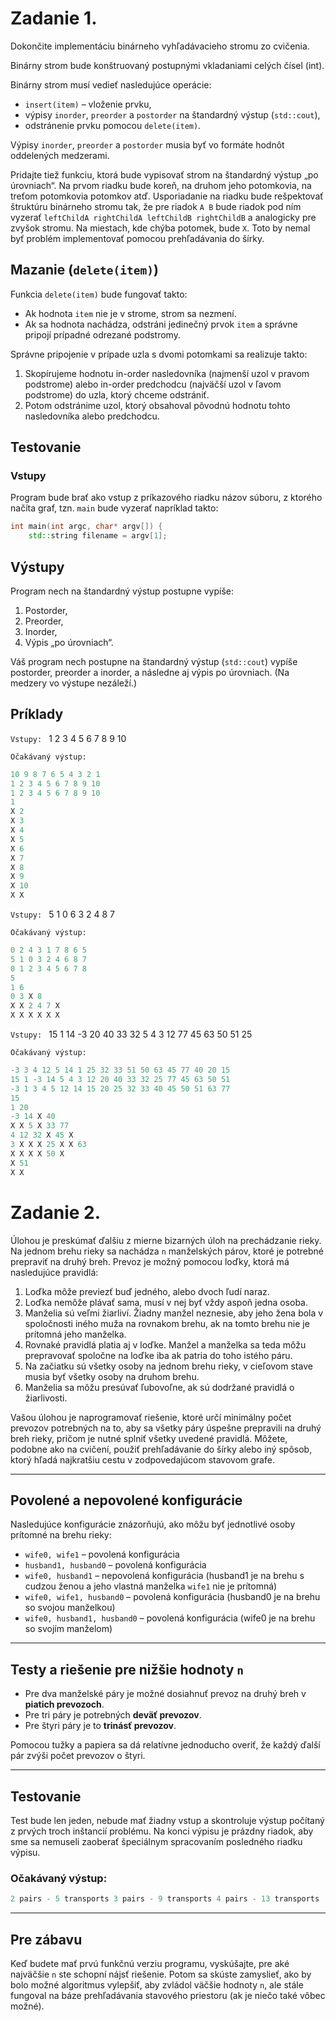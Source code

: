 # Zadanie 1. 

Dokončite implementáciu binárneho vyhľadávacieho stromu zo cvičenia.

Binárny strom bude konštruovaný postupnými vkladaniami celých čísel (int).

Binárny strom musí vedieť nasledujúce operácie:
- `insert(item)` – vloženie prvku,
- výpisy `inorder`, `preorder` a `postorder` na štandardný výstup (`std::cout`),
- odstránenie prvku pomocou `delete(item)`.

Výpisy `inorder`, `preorder` a `postorder` musia byť vo formáte hodnôt oddelených medzerami.

Pridajte tiež funkciu, ktorá bude vypisovať strom na štandardný výstup „po úrovniach“. Na prvom riadku bude koreň, na druhom jeho potomkovia, na treťom potomkovia potomkov atď. Usporiadanie na riadku bude rešpektovať štruktúru binárneho stromu tak, že pre riadok `A B` bude riadok pod ním vyzerať `leftChildA rightChildA leftChildB rightChildB` a analogicky pre zvyšok stromu. Na miestach, kde chýba potomek, bude `X`. Toto by nemal byť problém implementovať pomocou prehľadávania do šírky.

## Mazanie (`delete(item)`)

Funkcia `delete(item)` bude fungovať takto:
- Ak hodnota `item` nie je v strome, strom sa nezmení.
- Ak sa hodnota nachádza, odstráni jedinečný prvok `item` a správne pripojí prípadné odrezané podstromy.

Správne pripojenie v prípade uzla s dvomi potomkami sa realizuje takto:
1. Skopírujeme hodnotu in-order nasledovníka (najmenší uzol v pravom podstrome) alebo in-order predchodcu (najväčší uzol v ľavom podstrome) do uzla, ktorý chceme odstrániť.
2. Potom odstránime uzol, ktorý obsahoval pôvodnú hodnotu tohto nasledovníka alebo predchodcu.

## Testovanie

### Vstupy
Program bude brať ako vstup z príkazového riadku názov súboru, z ktorého načíta graf, tzn. `main` bude vyzerať napríklad takto:

```cpp
int main(int argc, char* argv[]) {
    std::string filename = argv[1];
```

## Výstupy
Program nech na štandardný výstup postupne vypíše:

1. Postorder,
2. Preorder,
3. Inorder,
4. Výpis „po úrovniach“.
   
Váš program nech postupne na štandardný výstup (`std::cout`) vypíše postorder, preorder a inorder, a následne aj výpis po úrovniach. (Na medzery vo výstupe nezáleží.)

## Príklady 

`Vstupy: ` 1 2 3 4 5 6 7 8 9 10

`Očakávaný výstup:`

```cpp
10 9 8 7 6 5 4 3 2 1 
1 2 3 4 5 6 7 8 9 10 
1 2 3 4 5 6 7 8 9 10 
1 
X 2 
X 3 
X 4 
X 5 
X 6 
X 7 
X 8 
X 9 
X 10 
X X 
```

`Vstupy: ` 5 1 0 6 3 2 4 8 7

`Očakávaný výstup:`

```cpp
0 2 4 3 1 7 8 6 5 
5 1 0 3 2 4 6 8 7 
0 1 2 3 4 5 6 7 8 
5 
1 6 
0 3 X 8 
X X 2 4 7 X 
X X X X X X 

```

`Vstupy: ` 15 1 14 -3 20 40 33 32 5 4 3 12 77 45 63 50 51 25

`Očakávaný výstup:`

 ```cpp
-3 3 4 12 5 14 1 25 32 33 51 50 63 45 77 40 20 15 
15 1 -3 14 5 4 3 12 20 40 33 32 25 77 45 63 50 51 
-3 1 3 4 5 12 14 15 20 25 32 33 40 45 50 51 63 77 
15 
1 20 
-3 14 X 40 
X X 5 X 33 77 
4 12 32 X 45 X 
3 X X X 25 X X 63 
X X X X 50 X 
X 51 
X X 
```

# Zadanie 2.

Úlohou je preskúmať ďalšiu z mierne bizarných úloh na prechádzanie rieky. Na jednom brehu rieky sa nachádza `n` manželských párov, ktoré je potrebné prepraviť na druhý breh. Prevoz je možný pomocou loďky, ktorá má nasledujúce pravidlá:

1. Loďka môže previezť buď jedného, alebo dvoch ľudí naraz.
2. Loďka nemôže plávať sama, musí v nej byť vždy aspoň jedna osoba.
3. Manželia sú veľmi žiarliví. Žiadny manžel neznesie, aby jeho žena bola v spoločnosti iného muža na rovnakom brehu, ak na tomto brehu nie je prítomná jeho manželka.
4. Rovnaké pravidlá platia aj v loďke. Manžel a manželka sa teda môžu prepravovať spoločne na loďke iba ak patria do toho istého páru.
5. Na začiatku sú všetky osoby na jednom brehu rieky, v cieľovom stave musia byť všetky osoby na druhom brehu.
6. Manželia sa môžu presúvať ľubovoľne, ak sú dodržané pravidlá o žiarlivosti.

Vašou úlohou je naprogramovať riešenie, ktoré určí minimálny počet prevozov potrebných na to, aby sa všetky páry úspešne prepravili na druhý breh rieky, pričom je nutné splniť všetky uvedené pravidlá. Môžete, podobne ako na cvičení, použiť prehľadávanie do šírky alebo iný spôsob, ktorý hľadá najkratšiu cestu v zodpovedajúcom stavovom grafe.

---

## Povolené a nepovolené konfigurácie

Nasledujúce konfigurácie znázorňujú, ako môžu byť jednotlivé osoby prítomné na brehu rieky:

- `wife0, wife1` – povolená konfigurácia
- `husband1, husband0` – povolená konfigurácia
- `wife0, husband1` – nepovolená konfigurácia (husband1 je na brehu s cudzou ženou a jeho vlastná manželka `wife1` nie je prítomná)
- `wife0, wife1, husband0` – povolená konfigurácia (husband0 je na brehu so svojou manželkou)
- `wife0, husband1, husband0` – povolená konfigurácia (wife0 je na brehu so svojím manželom)

---

## Testy a riešenie pre nižšie hodnoty `n`

- Pre dva manželské páry je možné dosiahnuť prevoz na druhý breh v **piatich prevozoch**.
- Pre tri páry je potrebných **deväť prevozov**.
- Pre štyri páry je to **trinásť prevozov**.

Pomocou tužky a papiera sa dá relatívne jednoducho overiť, že každý ďalší pár zvýši počet prevozov o štyri.

---

## Testovanie

Test bude len jeden, nebude mať žiadny vstup a skontroluje výstup počítaný z prvých troch inštancií problému. Na konci výpisu je prázdny riadok, aby sme sa nemuseli zaoberať špeciálnym spracovaním posledného riadku výpisu.

### Očakávaný výstup:

 ```cpp
2 pairs - 5 transports 3 pairs - 9 transports 4 pairs - 13 transports
 ```

---

## Pre zábavu

Keď budete mať prvú funkčnú verziu programu, vyskúšajte, pre aké najväčšie `n` ste schopní nájsť riešenie. Potom sa skúste zamyslieť, ako by bolo možné algoritmus vylepšiť, aby zvládol väčšie hodnoty `n`, ale stále fungoval na báze prehľadávania stavového priestoru (ak je niečo také vôbec možné).



